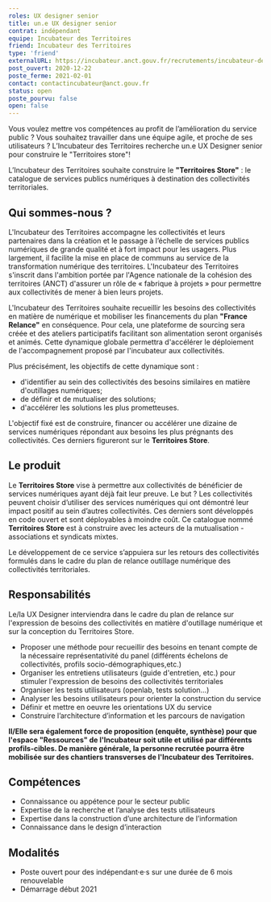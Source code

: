 ```yaml
---
roles: UX designer senior
title: un.e UX designer senior
contrat: indépendant
equipe: Incubateur des Territoires
friend: Incubateur des Territoires
type: 'friend'
externalURL: https://incubateur.anct.gouv.fr/recrutements/incubateur-des-territoires-ux-designer-senior/
post_ouvert: 2020-12-22
poste_ferme: 2021-02-01
contact: contactincubateur@anct.gouv.fr
status: open
poste_pourvu: false
open: false
---
```


Vous voulez mettre vos compétences au profit de l’amélioration du service public ? Vous souhaitez travailler dans une équipe agile, et proche de ses utilisateurs ? L’Incubateur des Territoires recherche un.e UX Designer senior pour construire le "Territoires store"!

L’Incubateur des Territoires souhaite construire le **"Territoires Store"** : le catalogue de services publics numériques à destination des collectivités territoriales.

## Qui sommes-nous ?
L'Incubateur des Territoires accompagne les collectivités et leurs partenaires dans la création et le passage à l’échelle de services publics numériques de grande qualité et à fort impact pour les usagers. Plus largement, il facilite la mise en place de communs au service de la transformation numérique des territoires. L'Incubateur des Territoires s'inscrit dans l'ambition portée par l'Agence nationale de la cohésion des territoires (ANCT) d'assurer un rôle de « fabrique à projets » pour permettre aux collectivités de mener à bien leurs projets.

L'Incubateur des Territoires souhaite recueillir les besoins des collectivités en matière de numérique et mobiliser les financements du plan **"France Relance"** en conséquence. Pour cela, une plateforme de sourcing sera créée et des ateliers participatifs facilitant son alimentation seront organisés et animés. Cette dynamique globale permettra d'accélérer le déploiement de l'accompagnement proposé par l'incubateur aux collectivités. 

Plus précisément, les objectifs de cette dynamique sont :
- d'identifier au sein des collectivités des besoins similaires en matière d'outillages numériques;
- de définir et de mutualiser des solutions;
- d'accélérer les solutions les plus prometteuses.

L'objectif fixé est de construire, financer ou accélérer une dizaine de services numériques répondant aux besoins les plus prégnants des collectivités. Ces derniers figureront sur le **Territoires Store**.

## Le produit
Le **Territoires Store** vise à permettre aux collectivités de bénéficier  de services numériques ayant déjà fait leur preuve. Le but ? Les collectivités peuvent choisir  d’utiliser des services numériques qui ont démontré leur impact positif au sein d’autres collectivités. Ces derniers sont développés en code ouvert et sont déployables à moindre coût.  Ce catalogue nommé **Territoires Store** est à construire avec les acteurs de la mutualisation -  associations et syndicats mixtes.

Le développement de ce service s’appuiera sur les retours des collectivités formulés dans le cadre du plan de relance outillage numérique des collectivités territoriales. 

## Responsabilités

Le/la UX Designer interviendra dans le cadre du plan de relance sur l'expression de besoins des collectivités en matière d'outillage numérique et sur la conception du Territoires Store.

- Proposer une méthode pour recueillir des besoins en tenant compte de la nécessaire représentativité du panel (différents échelons de collectivités, profils socio-démographiques,etc.)
- Organiser les entretiens utilisateurs (guide d'entretien, etc.) pour stimuler l'expression de besoins des collectivités territoriales
- Organiser les tests utilisateurs (openlab, tests solution…)
- Analyser les besoins utilisateurs pour orienter la construction du service
- Définir et mettre en oeuvre les orientations UX du service
- Construire l’architecture d’information et les parcours de navigation

**Il/Elle sera également force de proposition (enquête, synthèse) pour que l'espace "Ressources" de l'Incubateur soit utile et utilisé par différents profils-cibles. De manière générale, la personne recrutée pourra être mobilisée sur des chantiers transverses de l'Incubateur des Territoires.**

## Compétences

- Connaissance ou appétence pour le secteur public
- Expertise de la recherche et l’analyse des tests utilisateurs
- Expertise dans la construction d’une architecture de l’information
- Connaissance dans le design d’interaction

## Modalités

- Poste ouvert pour des indépendant·e·s sur une durée de 6 mois renouvelable
- Démarrage début 2021
